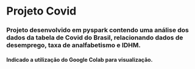 # Projeto Covid
### Projeto  desenvolvido em pyspark contendo uma análise dos dados da tabela de Covid do Brasil, relacionando dados de desemprego, taxa de analfabetismo e IDHM.

#### Indicado a utilização do Google Colab para visualização.
